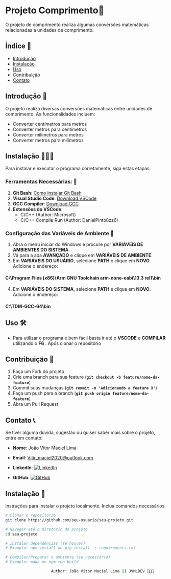 # Projeto Comprimento📏
O projeto de comprimento realiza algumas conversões matemáticas relacionadas a unidades de comprimento.

## Índice 📑
- [Introdução](#introdução)
- [Instalação](#instalação)
- [Uso](#uso)
- [Contribuição](#contribuição)
- [Contato](#contato)

## Introdução 📝
O projeto realiza diversas conversões matemáticas entre unidades de comprimento. As funcionalidades incluem:
- Converter centímetros para metros
- Converter metros para centímetros
- Converter milímetros para metros
- Converter metros para milímetros

## Instalação 👨🏾‍💻
Para instalar e executar o programa corretamente, siga estas etapas:

### Ferramentas Necessárias: 🧰
1. **Git Bash**: [Como instalar Git Bash](https://forum.casadodesenvolvedor.com.br/topic/44837-como-instalar-o-git-bash-para-mostrar-a-op%C3%A7%C3%A3o-git-bash-here/)
2. **Visual Studio Code**: [Download VSCode](https://code.visualstudio.com/)
3. **GCC Compiler**: [Download GCC](https://sourceforge.net/projects/gcc-win64/)
4. **Extensões do VSCode**:
    - C/C++ (Author: Microsoft)
    - C/C++ Compile Run (Author: DanielPinto8zz6)

### Configuração das Variáveis de Ambiente 📁
1. Abra o menu iniciar do Windows e procure por **VARIÁVEIS DE AMBIENTES DO SISTEMA**.
2. Vá para a aba **AVANÇADO** e clique em **VARIÁVEIS DE AMBIENTE**.
3. Em **VARIÁVEIS DO USUÁRIO**, selecione **PATH** e clique em **NOVO**. Adicione o endereço:
#### C:\Program Files (x86)\Arm GNU Toolchain arm-none-eabi\13.3 rel1\bin

4. Em **VARIÁVEIS DO SISTEMA**, selecione **PATH** e clique em **NOVO**. Adicione o endereço:
#### C:\TDM-GCC-64\bin
 
## Uso 🛠️
  - Para utilizar o programa é bem fácil basta ir até o **VSCODE** e **COMPILAR** utilizando o **F6** .  Após clonar o repositório

## Contribuição 🤝
1. Faça um Fork do projeto
2. Crie uma branch para sua feature (**`git checkout -b feature/nome-da-feature`**)
3. Commit suas mudanças (**`git commit -m 'Adicionando a feature X'`**)
4. Faça um push para a branch (**`git push origin feature/nome-da-feature`**)
5. Abra um Pull Request

## Contato 📞

Se tiver alguma dúvida, sugestão ou quiser saber mais sobre o projeto, entre em contato:

- **Nome**: João Vitor Maciel Lima
- **Email**: Vitir_maciel2020@outlook.com
- **LinkedIn**: [![LinkedIn](https://img.icons8.com/ios-filled/50/000000/linkedin.png)](https://www.linkedin.com/in/jo%C3%A3o-vitor-450248208/)

 - **GitHub**: [![GitHub](https://img.icons8.com/ios-filled/50/000000/github.png)](https://github.com/JVMLDev)

## Instalação 💾

Instruções para instalar o projeto localmente. Inclua comandos necessários.

```bash
# Clonar o repositório
git clone https://github.com/seu-usuario/seu-projeto.git

# Navegar até o diretório do projeto
cd seu-projeto

# Instalar dependências (se houver)
# Exemplo: npm install ou pip install -r requirements.txt

# Compilar/Preparar o ambiente (se necessário)
# Exemplo: make ou npm run build

                    Author: João Vitor Maciel Lima || JVMLDEV 👨🏾‍💻
